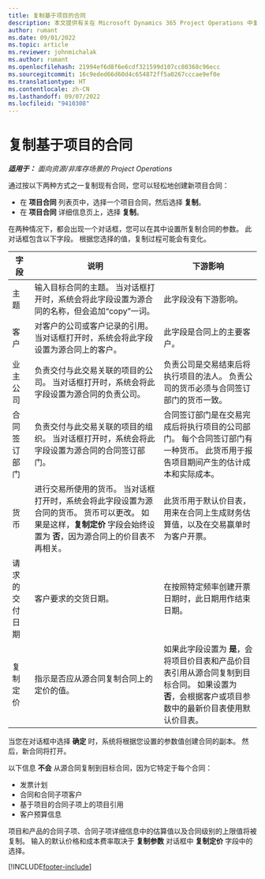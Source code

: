 ```yaml
---
title: 复制基于项目的合同
description: 本文提供有关在 Microsoft Dynamics 365 Project Operations 中复制项目合同的信息。
author: rumant
ms.date: 09/01/2022
ms.topic: article
ms.reviewer: johnmichalak
ms.author: rumant
ms.openlocfilehash: 21994ef6d8f6e6cdf321599d107cc80368c96ecc
ms.sourcegitcommit: 16c9eded66d60d4c654872ff5a0267cccae9ef0e
ms.translationtype: HT
ms.contentlocale: zh-CN
ms.lasthandoff: 09/07/2022
ms.locfileid: "9410308"
---
```

# <a name="copy-project-based-contracts"></a>复制基于项目的合同

_**适用于：** 面向资源/非库存场景的 Project Operations_

通过按以下两种方式之一复制现有合同，您可以轻松地创建新项目合同：

- 在 **项目合同** 列表页中，选择一个项目合同，然后选择 **复制**。
- 在 **项目合同** 详细信息页上，选择 **复制**。

在两种情况下，都会出现一个对话框，您可以在其中设置所复制合同的参数。 此对话框包含以下字段。 根据您选择的值，复制过程可能会有变化。

| 字段 | 说明  | 下游影响 |
| --- | --- | --- |
| 主题 | 输入目标合同的主题。 当对话框打开时，系统会将此字段设置为源合同的名称，但会追加“copy”一词。 | 此字段没有下游影响。 |
| 客户 | 对客户的公司或客户记录的引用。 当对话框打开时，系统会将此字段设置为源合同上的客户。 | 此字段是合同上的主要客户。 |
| 业主公司 | 负责交付与此交易关联的项目的公司。 当对话框打开时，系统会将此字段设置为源合同的负责公司。 | 负责公司是交易结束后将执行项目的法人。 负责公司的货币必须与合同签订部门的货币一致。 |
| 合同签订部门 | 负责交付与此交易关联的项目的组织。 当对话框打开时，系统会将此字段设置为源合同的合同签订部门。 | 合同签订部门是在交易完成后将执行项目的公司部门。 每个合同签订部门有一种货币。 此货币用于报告项目期间产生的估计成本和实际成本。 |
| 货币 | 进行交易所使用的货币。 当对话框打开时，系统会将此字段设置为源合同的货币。 货币可以更改。 如果是这样，**复制定价** 字段会始终设置为 **否**，因为源合同上的价目表不再相关。 | 此货币用于默认价目表，用来在合同上生成财务估算值，以及在交易赢单时为客户开票。 |
| 请求的交付日期 | 客户要求的交货日期。 | 在按照特定频率创建开票日期时，此日期用作结束日期。 |
| 复制定价 | 指示是否应从源合同复制合同上的定价的值。 | 如果此字段设置为 **是**，会将项目价目表和产品价目表引用从源合同复制到目标合同。 如果设置为 **否**，会根据客户或项目参数中的最新价目表使用默认价目表。 |

当您在对话框中选择 **确定** 时，系统将根据您设置的参数值创建合同的副本。 然后，新合同将打开。

以下信息 **不会** 从源合同复制到目标合同，因为它特定于每个合同：

- 发票计划
- 合同和合同子项客户
- 基于项目的合同子项上的项目引用
- 客户预算信息

项目和产品的合同子项、合同子项详细信息中的估算值以及合同级别的上限值将被复制。 输入的默认价格和成本费率取决于 **复制参数** 对话框中 **复制定价** 字段中的选择。

[!INCLUDE[footer-include](../includes/footer-banner.md)]
